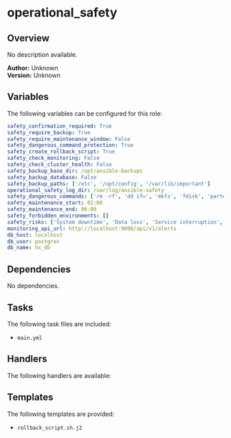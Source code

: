 # operational_safety

## Overview

No description available.

**Author:** Unknown  
**Version:** Unknown

## Variables

The following variables can be configured for this role:

```yaml
safety_confirmation_required: True
safety_require_backup: True
safety_require_maintenance_window: False
safety_dangerous_command_protection: True
safety_create_rollback_script: True
safety_check_monitoring: False
safety_check_cluster_health: False
safety_backup_base_dir: /opt/ansible-backups
safety_backup_database: False
safety_backup_paths: ['/etc', '/opt/config', '/var/lib/important']
operational_safety_log_dir: /var/log/ansible-safety
safety_dangerous_commands: ['rm -rf', 'dd if=', 'mkfs', 'fdisk', 'parted', 'wipefs', 'shred', 'format', 'del /s', 'rmdir /s', 'truncate -s 0', '>']
safety_maintenance_start: 02:00
safety_maintenance_end: 06:00
safety_forbidden_environments: []
safety_risks: ['System downtime', 'Data loss', 'Service interruption', 'Configuration corruption', 'Security policy changes']
monitoring_api_url: http://localhost:9090/api/v1/alerts
db_host: localhost
db_user: postgres
db_name: hx_db
```

## Dependencies

No dependencies.


## Tasks

The following task files are included:

- `main.yml`


## Handlers

The following handlers are available:



## Templates

The following templates are provided:

- `rollback_script.sh.j2`
